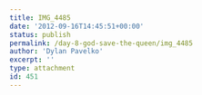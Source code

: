 ```yaml
---
title: IMG_4485
date: '2012-09-16T14:45:51+00:00'
status: publish
permalink: /day-8-god-save-the-queen/img_4485
author: 'Dylan Pavelko'
excerpt: ''
type: attachment
id: 451
---
```

<!DOCTYPE html PUBLIC "-//W3C//DTD HTML 4.0 Transitional//EN" "http://www.w3.org/TR/REC-html40/loose.dtd">
<?xml encoding="UTF-8">

